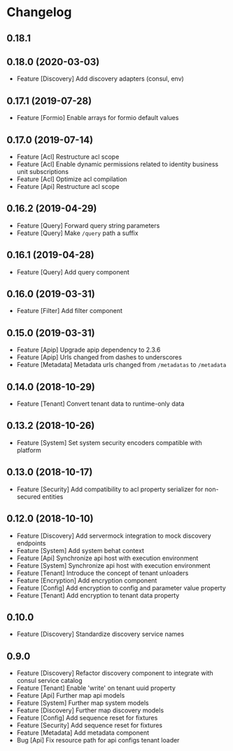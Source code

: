 # Changelog

## 0.18.1

## 0.18.0 (2020-03-03)

- Feature [Discovery] Add discovery adapters (consul, env)

## 0.17.1 (2019-07-28)

- Feature [Formio] Enable arrays for formio default values

## 0.17.0 (2019-07-14)

- Feature [Acl] Restructure acl scope
- Feature [Acl] Enable dynamic permissions related to identity business unit subscriptions
- Feature [Acl] Optimize acl compilation
- Feature [Api] Restructure acl scope

## 0.16.2 (2019-04-29)

- Feature [Query] Forward query string parameters
- Feature [Query] Make `/query` path a suffix

## 0.16.1 (2019-04-28)

- Feature [Query] Add query component

## 0.16.0 (2019-03-31)

- Feature [Filter] Add filter component

## 0.15.0 (2019-03-31)

- Feature [Apip] Upgrade apip dependency to 2.3.6
- Feature [Apip] Urls changed from dashes to underscores
- Feature [Metadata] Metadata urls changed from `/metadatas` to `/metadata`

## 0.14.0 (2018-10-29)

- Feature [Tenant] Convert tenant data to runtime-only data

## 0.13.2 (2018-10-26)

- Feature [System] Set system security encoders compatible with platform

## 0.13.0 (2018-10-17)

- Feature [Security] Add compatibility to acl property serializer for non-secured entities

## 0.12.0 (2018-10-10)

- Feature [Discovery] Add servermock integration to mock discovery endpoints
- Feature [System] Add system behat context
- Feature [Api] Synchronize api host with execution environment
- Feature [System] Synchronize api host with execution environment
- Feature [Tenant] Introduce the concept of tenant unloaders
- Feature [Encryption] Add encryption component
- Feature [Config] Add encryption to config and parameter value property
- Feature [Tenant] Add encryption to tenant data property

## 0.10.0

- Feature [Discovery] Standardize discovery service names

## 0.9.0

- Feature [Discovery] Refactor discovery component to integrate with consul service catalog
- Feature [Tenant] Enable 'write' on tenant uuid property
- Feature [Api] Further map api models
- Feature [System] Further map system models
- Feature [Discovery] Further map discovery models
- Feature [Config] Add sequence reset for fixtures
- Feature [Security] Add sequence reset for fixtures
- Feature [Metadata] Add metadata component
- Bug [Api] Fix resource path for api configs tenant loader
